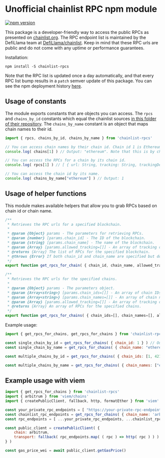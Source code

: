 # Unofficial chainlist RPC npm module

[![npm version](https://badge.fury.io/js/chainlist-rpcs.svg)](https://badge.fury.io/js/chainlist-rpcs)

This package is a developer-friendly way to access the public RPCs as presented on [chainlist.org](https://chainlist.org/). The RPC endpoint list is maintained by the DefiLlama team at [DefiLlama/chainlist](https://github.com/DefiLlama/chainlist). Keep in mind that these RPC urls are public and do not come with any uptime or performance guarantees.

Installation:
```shell
npm install -S chainlist-rpcs
```

Note that the RPC list is updated once a day automatically, and that every RPC list bump results in a `patch` semver update of this package. You can see the npm deployment history [here](https://github.com/actuallymentor/chainlist-rpcs/actions/workflows/deploy-to-npm.yml).

## Usage of constants

The module exports constants that are objects you can access. The `rpcs` and `chains_by_id` constants which equal the chainlist sources [in this folder of their repository](https://github.com/DefiLlama/chainlist/tree/main/constants). The `chains_by_name` constant is an object that maps chain names to their id.

```js
import { rpcs, chains_by_id, chains_by_name } from 'chainlist-rpcs'

// You can access chain names by their chain id. Chain id 1 is Ethereum mainnet.
console.log( chains[1] ) // Output: "ethereum". Note that this is by chain id and not by index. 1 here refers to chain id 1.

// You can access the RPCs for a chain by its chain id.
console.log( rpcs[1] ) // [ { url: String, tracking: String, trackingDetails: String } ].

// You can access the chain id by its name.
console.log( chains_by_name["ethereum"] ) // Output: 1

```

## Usage of helper functions

This module makes available helpers that allow you to grab RPCs based on chain id or chain name.

```js
/**
 * Retrieves the RPC urls for a specified blockchain.
 *
 * @param {Object} params - The parameters for retrieving RPCs.
 * @param {number} [params.chain_id] - The ID of the blockchain.
 * @param {string} [params.chain_name] - The name of the blockchain.
 * @param {Array} [params.allowed_tracking=[]] - An array of tracking objects. Options: none, limited, yes.
 * @returns {Array} The list of RPCs for the specified blockchain.
 * @throws {Error} If both chain_id and chain_name are specified but do not match.
 */
export function get_rpcs_for_chain( { chain_id, chain_name, allowed_tracking=[] } )

/**
 * Retrieves the RPC urls for the specified chains.
 *
 * @param {Object} params - The parameters object.
 * @param {Array<string>} [params.chain_ids=[]] - An array of chain IDs.
 * @param {Array<string>} [params.chain_names=[]] - An array of chain names.
 * @param {Array} [params.allowed_tracking=[]] - An array of tracking objects. Options: none, limited, yes.
 * @returns {Array} An array of RPCs for the specified chains.
 */
export function get_rpcs_for_chains( { chain_ids=[], chain_names=[], allowed_tracking=[] } )

```

Example usage:

```js
import { get_rpcs_for_chains, get_rpcs_for_chains } from 'chainlist-rpcs'

const single_chain_by_id = get_rpcs_for_chains( { chain_id: 1 } ) // Output: [ { url: String, tracking: String, trackingDetails: String } ]
const single_chain_by_name = get_rpcs_for_chains( { chain_name: "ethereum" } ) // Output: [ { url: String, tracking: String, trackingDetails: String } ]

const multiple_chains_by_id = get_rpcs_for_chains( { chain_ids: [1, 42161] } ) // Output: { 1: [ { url: String, tracking: String, trackingDetails: String } ], 42161: [ { url: String, tracking: String, trackingDetails: String } ], ethereum: [ { url: String, tracking: String, trackingDetails: String } ], arbitrum: [ { url: String, tracking: String, trackingDetails: String } ] }

const multiple_chains_by_name = get_rpcs_for_chains( { chain_names: ["ethereum", "arbitrum"] } ) // Output: { 1: [ { url: String, tracking: String, trackingDetails: String } ], 42161: [ { url: String, tracking: String, trackingDetails: String } ], ethereum: [ { url: String, tracking: String, trackingDetails: String } ], arbitrum: [ { url: String, tracking: String, trackingDetails: String } ] }

```

## Example usage with viem

```js
import { get_rpcs_for_chains } from 'chainlist-rpcs'
import { arbitrum } from 'viem/chains'
import { createPublicClient, fallback, http, formatEther } from 'viem'

const your_private_rpc_endpoints = [ "https://your-private-rpc-endpoint.com", "https://your-private-rpc-endpoint-2.com" ]
const chainlist_rpc_endpoints = get_rpcs_for_chains( { chain_name: 'arbitrum' } )
const rpc_endpoints = [ ...your_private_rpc_endpoints, ...chainlist_rpc_endpoints ]

const public_client = createPublicClient( {
    chain: arbitrum,
    transport: fallback( rpc_endpoints.map( ( rpc ) => http( rpc ) ) )
} )

const gas_price_wei = await public_client.getGasPrice()
```